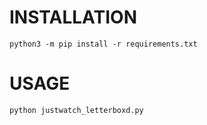 # INSTALLATION #
`python3 -m pip install -r requirements.txt`

# USAGE #
`python justwatch_letterboxd.py`
